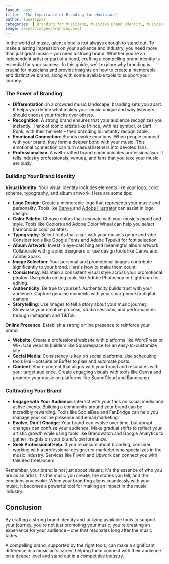 ```yaml
---
layout: post
title:  "The Importance of Branding for Musicians"
author: TuneTipper
categories: [ Branding for Musicians, Musician Brand Identity, Musician Logo Design, Branding Tools for Musicians ]
image: assets/images/branding.avif
---
```


In the world of music, talent alone is not always enough to stand out. To make a lasting impression on your audience and industry, you need more than just great music – you need a strong brand. Whether you're an independent artist or part of a band, crafting a compelling brand identity is essential for your success. In this guide, we'll explore why branding is crucial for musicians and provide insights on how to create a memorable and distinctive brand, along with some available tools to support your journey.


### The Power of Branding

* **Differentiation**: In a crowded music landscape, branding sets you apart. It helps you define what makes your music unique and why listeners should choose your tracks over others.
* **Recognition**: A strong brand ensures that your audience recognizes you instantly. Think of iconic artists like Prince, with his symbol, or Daft Punk, with their helmets – their branding is instantly recognizable.
* **Emotional Connection**: Brands evoke emotions. When people connect with your brand, they form a deeper bond with your music. This emotional connection can turn casual listeners into devoted fans.
* **Professionalism**: A well-crafted brand communicates professionalism. It tells industry professionals, venues, and fans that you take your music seriously.

### Building Your Brand Identity

**Visual Identity**: Your visual identity includes elements like your logo, color scheme, typography, and album artwork. Here are some tips:
- **Logo Design**: Create a memorable logo that represents your music and personality. Tools like [Canva ](https://www.canva.com/)and [Adobe Illustrator](https://www.googleadservices.com/pagead/aclk?sa=L\&ai=DChcSEwjLgYeH9OaBAxXzEQYAHa1YAfAYABAAGgJ3cw\&gclid=Cj0KCQjwpompBhDZARIsAFD_Fp8-mqahz9OlyHa6jHf4yzxvCfVdmAQ0h39PnjRMXvO8WN9v6wseUtAaAoUQEALw_wcB\&ohost=www.google.com\&cid=CAESVeD2-00K8SMERHTqX3WgkV-WLiuugjeBVURizpJ2W9rYjGmsk7lYACDxnvePPbRT3hi0chHQ5qMNPR66zDswkdYmkepXkxmu6F0vAe6bZNF-m9DXGYM\&sig=AOD64_1LRcIDFqmxot18-__BqC8r4PldwA\&q\&adurl\&ved=2ahUKEwiAmoCH9OaBAxWfUaQEHYEDD_4Q0Qx6BAgQEAE) can assist in logo design.
- **Color Palette**: Choose colors that resonate with your music's mood and style. Tools like Coolors and Adobe Color Wheel can help you select harmonious color palettes.
- **Typography**: Select fonts that align with your music's genre and vibe. Consider tools like Google Fonts and Adobe Typekit for font selection.
- **Album Artwork**: Invest in eye-catching and meaningful album artwork. Collaborate with graphic designers or use design tools like Canva and Adobe Spark.
- **Image Selection**: Your personal and promotional images contribute significantly to your brand. Here's how to make them count:
- **Consistency**: Maintain a consistent visual style across your promotional photos. Use photo editing tools like Adobe Photoshop or Lightroom for editing.
- **Authenticity**: Be true to yourself. Authenticity builds trust with your audience. Capture genuine moments with your smartphone or digital camera.
- **Storytelling**: Use images to tell a story about your music journey. Showcase your creative process, studio sessions, and performances through Instagram and TikTok.

**Online Presence**: Establish a strong online presence to reinforce your brand:
- **Website**: Create a professional website with platforms like WordPress or Wix. Use website builders like Squarespace for an easy-to-customize site.
- **Social Media**: Consistency is key on social platforms. Use scheduling tools like Hootsuite or Buffer to plan and automate posts.
- **Content**: Share content that aligns with your brand and resonates with your target audience. Create engaging visuals with tools like Canva and promote your music on platforms like SoundCloud and Bandcamp.


### Cultivating Your Brand


- **Engage with Your Audience**: Interact with your fans on social media and at live events. Building a community around your brand can be incredibly rewarding. Tools like SocialBee and FanBridge can help you manage your online presence and email marketing.
- **Evolve, Don't Change**: Your brand can evolve over time, but abrupt changes can confuse your audience. Make gradual shifts to reflect your artistic growth while using tools like Brandwatch and Google Analytics to gather insights on your brand's performance.
-  **Seek Professional Help**: If you're unsure about branding, consider working with a professional designer or marketer who specializes in the music industry. Services like Fiverr and Upwork can connect you with talented freelancers.

Remember, your brand is not just about visuals; it's the essence of who you are as an artist. It's the music you create, the stories you tell, and the emotions you evoke. When your branding aligns seamlessly with your music, it becomes a powerful tool for making an impact in the music industry.

## Conclusion

By crafting a strong brand identity and utilizing available tools to support your journey, you're not just promoting your music; you're creating an experience for your audience – one that resonates long after the music fades.

A compelling brand, supported by the right tools, can make a significant difference in a musician's career, helping them connect with their audience on a deeper level and stand out in a competitive industry.

